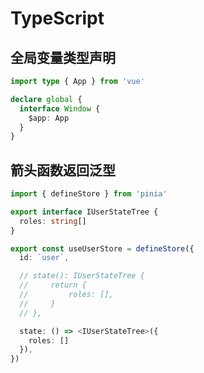# TypeScript

## 全局变量类型声明

```ts
import type { App } from 'vue'

declare global {
  interface Window {
    $app: App
  }
}
```

## 箭头函数返回泛型

<!-- prettier-ignore-start -->
```ts
import { defineStore } from 'pinia'

export interface IUserStateTree {
  roles: string[]
}

export const useUserStore = defineStore({
  id: `user`,

  // state(): IUserStateTree {
  //     return {
  //         roles: [],
  //     }
  // },

  state: () => <IUserStateTree>({
    roles: []
  }),
})
```
<!-- prettier-ignore-end -->
